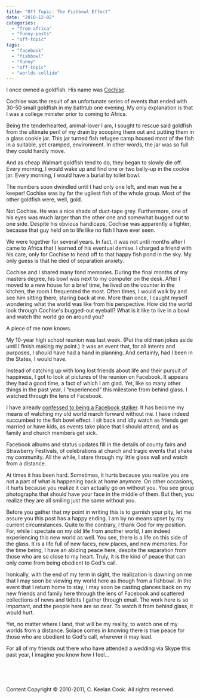 ```yaml
---
title: "Off Topic: The Fishbowl Effect"
date: "2010-12-02"
categories: 
  - "from-africa"
  - "funny-posts"
  - "off-topic"
tags: 
  - "facebook"
  - "fishbowl"
  - "funny"
  - "off-topic"
  - "worlds-collide"
---
```


I once owned a goldfish. His name was [Cochise](http://en.wikipedia.org/wiki/Cochise).

Cochise was the result of an unfortunate series of events that ended with 30-50 small goldfish in my bathtub one evening. My only explanation is that I was a college minister prior to coming to Africa.

Being the tenderhearted, animal-lover I am, I sought to rescue said goldfish from the ultimate peril of my drain by scooping them out and putting them in a glass cookie jar. This jar turned fish refugee camp housed most of the fish in a suitable, yet cramped, environment. In other words, the jar was so full they could hardly move.

And as cheap Walmart goldfish tend to do, they began to slowly die off. Every morning, I would wake up and find one or two belly-up in the cookie jar. Every morning, I would have a burial by toilet bowl.

The numbers soon dwindled until I had only one left, and man was he a keeper! Cochise was by far the ugliest fish of the whole group. Most of the other goldfish were, well, gold.

Not Cochise. He was a nice shade of duct-tape grey. Furthermore, one of his eyes was much larger than the other one and somewhat bugged out to one side. Despite his obvious handicaps, Cochise was apparently a fighter, because that guy held on to life like no fish I have ever seen.

We were together for several years. In fact, it was not until months after I came to Africa that I learned of his eventual demise. I charged a friend with his care, only for Cochise to head off to that happy fish pond in the sky. My only guess is that he died of separation anxiety.

Cochise and I shared many fond memories. During the final months of my masters degree, his bowl was next to my computer on the desk. After I moved to a new house for a brief time, he lived on the counter in the kitchen, the room I frequented the most. Often times, I would walk by and see him sitting there, staring back at me. More than once, I caught myself wondering what the world was like from his perspective. How did the world look through Cochise's bugged-out eyeball? What is it like to live in a bowl and watch the world go on around you?

A piece of me now knows.

My 10-year high school reunion was last week. (Put the old man jokes aside until I finish making my point.) It was an event that, for all intents and purposes, I should have had a hand in planning. And certainly, had I been in the States, I would have.

Instead of catching up with long lost friends about life and their pursuit of happiness, I got to look at pictures of the reunion on Facebook. It appears they had a good time, a fact of which I am glad. Yet, like so many other things in the past year, I “experienced” this milestone from behind glass. I watched through the lens of Facebook.

I have already [confessed to being a Facebook stalker](http://blog.keelancook.com/2010/09/off-topic-what-did-you-do-this-summer/ "Off topic: What did you do this summer?"). It has become my means of watching my old world march forward without me. I have indeed succumbed to the fish bowl effect. I sit back and idly watch as friends get married or have kids, as events take place that I should attend, and as family and church members get sick.

Facebook albums and status updates fill in the details of county fairs and Strawberry Festivals, of celebrations at church and tragic events that shake my community. All the while, I stare through my little glass wall and watch from a distance.

At times it has been hard. Sometimes, it hurts because you realize you are not a part of what is happening back at home anymore. On other occasions, it hurts because you realize it can actually go on without you. You see group photographs that should have your face in the middle of them. But then, you realize they are all smiling just the same without you.

Before you gather that my point in writing this is to garnish your pity, let me assure you this post has a happy ending. I am by no means upset by my current circumstances. Quite to the contrary, I thank God for my position. For, while I spectate on my old life from another world, I am indeed experiencing this new world as well. You see, there is a life on this side of the glass. It is a life full of new faces, new places, and new memories. For the time being, I have an abiding peace here, despite the separation from those who are so close to my heart. Truly, it is the kind of peace that can only come from being obedient to God's call.

Ironically, with the end of my term in sight, the realization is dawning on me that I may soon be viewing my world here as though from a fishbowl. In the event that I return home to stay, I may soon be casting glances back on my new friends and family here through the lens of Facebook and scattered collections of news and tidbits I gather through email. The work here is so important, and the people here are so dear. To watch it from behind glass, it would hurt.

Yet, no matter where I land, that will be my reality, to watch one of my worlds from a distance. Solace comes in knowing there is true peace for those who are obedient to God's call, wherever it may lead.

For all of my friends out there who have attended a wedding via Skype this past year, I imagine you know how I feel...

 

 

Content Copyright © 2010-2011, C. Keelan Cook. All rights reserved.

